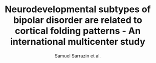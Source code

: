---
cat: gaia
subcat: architecture
bestof: false
author: Samuel Sarrazin et al.
title: Neurodevelopmental subtypes of bipolar disorder are related to cortical folding patterns - An international multicenter study
journal: Bipolar Disorders
year: 2018
type: article
doi: 10.1111/bdi.12664
---